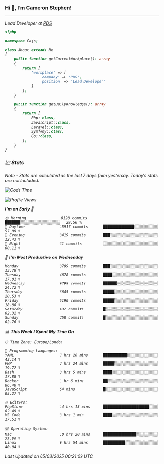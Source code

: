### Hi 👋, I'm Cameron Stephen!
<hr>
<p><em>Lead Developer at <a href="https://prindatasolutions.co.uk">PDS</a></p>


```php
<?php

namespace Cajs;

class About extends Me
{
    public function getCurrentWorkplace(): array
    {
        return [
            'workplace' => [
                'company' => 'PDS',
                'position' => 'Lead Developer'
            ]
        ];
    }

    public function getDailyKnowledge(): array
    {
        return [
            Php::class,
            Javascript::class,
            Laravel::class,
            Symfony::class,
            Go::class,
        ];
    }
}
```

### 📈 Stats
<p><em>Note - Stats are calculated as the last 7 days from yesterday. Today's stats are not included.</em></p>


<!--START_SECTION:waka-->
![Code Time](http://img.shields.io/badge/Code%20Time-4%2C366%20hrs%2032%20mins-blue)

![Profile Views](http://img.shields.io/badge/Profile%20Views-0-blue)

**I'm an Early 🐤** 

```text
🌞 Morning                8128 commits        ███████░░░░░░░░░░░░░░░░░░   29.56 % 
🌆 Daytime                15917 commits       ██████████████░░░░░░░░░░░   57.89 % 
🌃 Evening                3419 commits        ███░░░░░░░░░░░░░░░░░░░░░░   12.43 % 
🌙 Night                  31 commits          ░░░░░░░░░░░░░░░░░░░░░░░░░   00.11 % 
```
📅 **I'm Most Productive on Wednesday** 

```text
Monday                   3789 commits        ███░░░░░░░░░░░░░░░░░░░░░░   13.78 % 
Tuesday                  4678 commits        ████░░░░░░░░░░░░░░░░░░░░░   17.01 % 
Wednesday                6798 commits        ██████░░░░░░░░░░░░░░░░░░░   24.72 % 
Thursday                 5645 commits        █████░░░░░░░░░░░░░░░░░░░░   20.53 % 
Friday                   5190 commits        █████░░░░░░░░░░░░░░░░░░░░   18.88 % 
Saturday                 637 commits         █░░░░░░░░░░░░░░░░░░░░░░░░   02.32 % 
Sunday                   758 commits         █░░░░░░░░░░░░░░░░░░░░░░░░   02.76 % 
```


📊 **This Week I Spent My Time On** 

```text
🕑︎ Time Zone: Europe/London

💬 Programming Languages: 
YAML                     7 hrs 26 mins       ███████████░░░░░░░░░░░░░░   43.14 % 
PHP                      3 hrs 24 mins       █████░░░░░░░░░░░░░░░░░░░░   19.72 % 
Bash                     3 hrs 5 mins        ████░░░░░░░░░░░░░░░░░░░░░   17.88 % 
Docker                   1 hr 6 mins         ██░░░░░░░░░░░░░░░░░░░░░░░   06.40 % 
JavaScript               54 mins             █░░░░░░░░░░░░░░░░░░░░░░░░   05.27 % 

🔥 Editors: 
PhpStorm                 14 hrs 13 mins      █████████████████████░░░░   82.49 % 
VS Code                  3 hrs 1 min         ████░░░░░░░░░░░░░░░░░░░░░   17.51 % 

💻 Operating System: 
Mac                      10 hrs 20 mins      ███████████████░░░░░░░░░░   59.96 % 
Linux                    6 hrs 54 mins       ██████████░░░░░░░░░░░░░░░   40.04 % 
```


 Last Updated on 05/03/2025 00:21:09 UTC
<!--END_SECTION:waka-->
